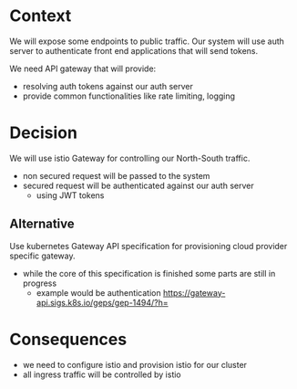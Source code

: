 # Context

We will expose some endpoints to public traffic. Our system will use auth server to authenticate front end applications that will send tokens.

We need API gateway that will provide:
- resolving auth tokens against our auth server
- provide common functionalities like rate limiting, logging

# Decision

We will use istio Gateway for controlling our North-South traffic.

- non secured request will be passed to the system
- secured request will be authenticated against our auth server
  - using JWT tokens

## Alternative

Use kubernetes Gateway API specification for provisioning cloud provider specific gateway.
- while the core of this specification is finished some parts are still in progress
  - example would be authentication https://gateway-api.sigs.k8s.io/geps/gep-1494/?h=

# Consequences

- we need to configure istio and provision istio for our cluster
- all ingress traffic will be controlled by istio
